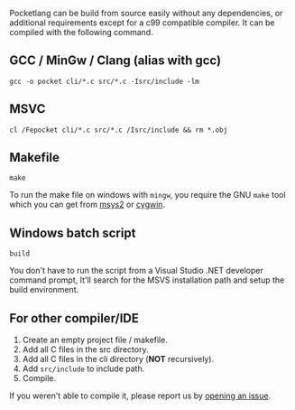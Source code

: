 
Pocketlang can be build from source easily without any dependencies, or
additional requirements except for a c99 compatible compiler. It can be
compiled with the following command.

## GCC / MinGw / Clang (alias with gcc)

```
gcc -o pocket cli/*.c src/*.c -Isrc/include -lm
```


## MSVC
```
cl /Fepocket cli/*.c src/*.c /Isrc/include && rm *.obj
```

## Makefile
```
make
```
To run the make file on windows with `mingw`, you require the GNU `make` tool which you can get
from [msys2](https://www.msys2.org/) or [cygwin](https://www.cygwin.com/).

## Windows batch script
```
build
```
You don't have to run the script from a Visual Studio .NET developer command prompt, It'll search
for the MSVS installation path and setup the build environment.

## For other compiler/IDE

1. Create an empty project file / makefile.
2. Add all C files in the src directory.
3. Add all C files in the cli directory (**NOT** recursively).
4. Add `src/include` to include path.
5. Compile.

If you weren't able to compile it, please report us by [opening an issue](https://github.com/ThakeeNathees/pocketlang/issues/new).
